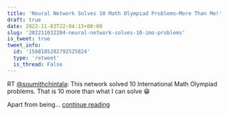 ```yaml
---
title: 'Neural Network Solves 10 Math Olympiad Problems—More Than Me!'
draft: true
date: 2022-11-03T22:04:13+00:00
slug: '202211032204-neural-network-solves-10-imo-problems'
is_tweet: true
tweet_info:
  id: '1588185282792525824'
  type: 'retweet'
  is_thread: False
---
```




RT [@soumithchintala](https://x.com/soumithchintala): This network solved 10 International Math Olympiad problems. That is 10 more than what I can solve 😁

Apart from being… [continue reading](https://x.com/sytelus/status/1588185282792525824)
